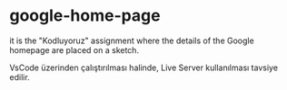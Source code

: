 # google-home-page
it is the "Kodluyoruz" assignment where the details of the Google homepage are placed on a sketch.

VsCode üzerinden çalıştırılması halinde, Live Server kullanılması tavsiye edilir.
